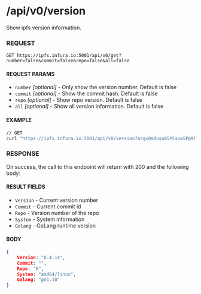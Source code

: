 # /api/v0/version

Show ipfs version information.

### REQUEST

`GET https://ipfs.infura.io:5001/api/v0/get?number=false&commit=false&repo=false&all=false`

#### REQUEST PARAMS
- `number` _[optional]_ - Only show the version number. Default is false
- `commit` _[optional]_ - Show the commit hash. Default is false
- `repo` _[optional]_ - Show repo version. Default is false
- `all` _[optional]_ - Show all version information. Default is false

 
#### EXAMPLE
```bash
// GET
curl "https://ipfs.infura.io:5001/api/v0/version?arg=Qmdnso85PCsvwSPp9NDZHqfoK872onaw2rgckgJSkWdK5N"
```

### RESPONSE

On success, the call to this endpoint will return with 200 and the following body:

#### RESULT FIELDS
- `Version` - Current version number
- `Commit` - Current commit id
- `Repo` - Version number of the repo
- `System` - System information
- `Golang` - GoLang runtime version

#### BODY
```json
{
    Version: "0.4.14",
    Commit: "",
    Repo: "6",
    System: "amd64/linux",
    Golang: "go1.10"
}
```